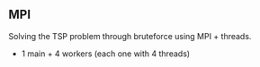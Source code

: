 ## MPI
Solving the TSP problem through bruteforce using MPI + threads.
- 1 main + 4 workers (each one with 4 threads)
